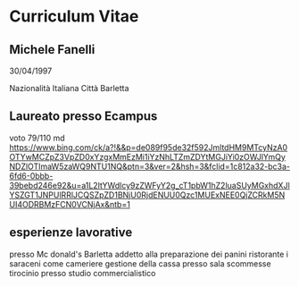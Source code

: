 # Curriculum Vitae


## Michele Fanelli

30/04/1997  

Nazionalità Italiana
Città Barletta 

## Laureato presso Ecampus 
voto 79/110
md https://www.bing.com/ck/a?!&&p=de089f95de32f592JmltdHM9MTcyNzA0OTYwMCZpZ3VpZD0xYzgxMmEzMi1iYzNhLTZmZDYtMGJiYi0zOWJlYmQyNDZlOTImaW5zaWQ9NTU1NQ&ptn=3&ver=2&hsh=3&fclid=1c812a32-bc3a-6fd6-0bbb-39bebd246e92&u=a1L2ltYWdlcy9zZWFyY2g_cT1pbW1hZ2luaSUyMGxhdXJlYSZGT1JNPUlRRlJCQSZpZD1BNjU0RjdENUU0Qzc1MUExNEE0QjZCRkM5NUI4ODRBMzFCN0VCNjAx&ntb=1
## esperienze lavorative 
presso Mc donald's Barletta addetto alla preparazione dei panini 
ristorante i saraceni come cameriere 
gestione della cassa presso sala scommesse 
tirocinio presso studio commercialistico 


